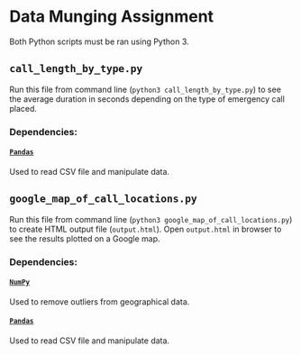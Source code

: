 # Data Munging Assignment

Both Python scripts must be ran using Python 3.

## `call_length_by_type.py`
Run this file from command line (`python3 call_length_by_type.py`) to see the average duration in seconds depending on the type of emergency call placed.

### Dependencies:
#### [`Pandas`](http://pandas.pydata.org/)
Used to read CSV file and manipulate data.

## `google_map_of_call_locations.py`
Run this file from command line (`python3 google_map_of_call_locations.py`) to create HTML output file (`output.html`). Open `output.html` in browser to see the results plotted on a Google map.

### Dependencies:
#### [`NumPy`](http://www.numpy.org/)
Used to remove outliers from geographical data.

#### [`Pandas`](http://pandas.pydata.org/)
Used to read CSV file and manipulate data.

